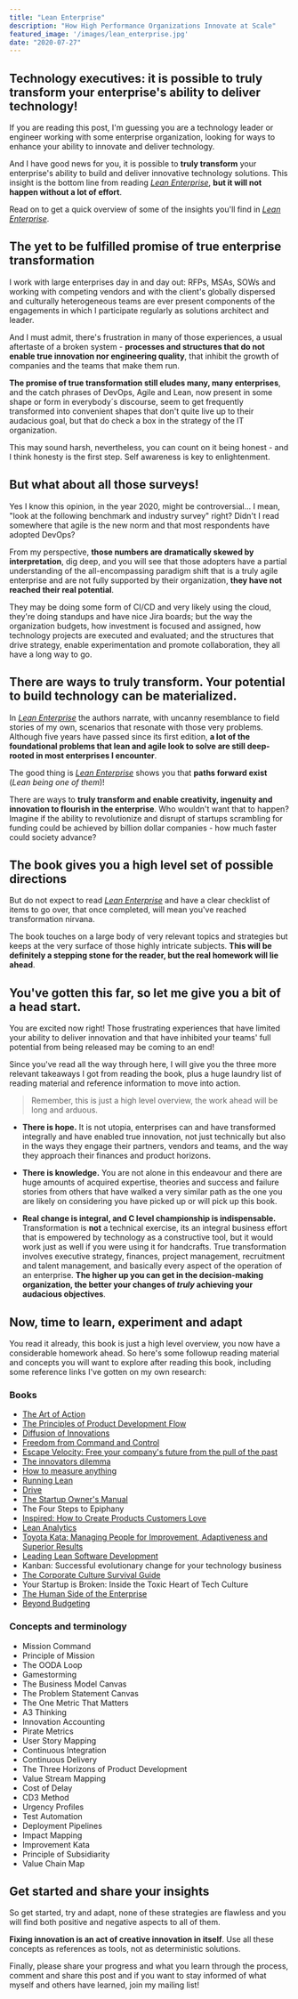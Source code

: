 ```yaml
---
title: "Lean Enterprise"
description: "How High Performance Organizations Innovate at Scale"
featured_image: '/images/lean_enterprise.jpg'
date: "2020-07-27"
---
```

## Technology executives: it is possible to truly transform your enterprise's ability to deliver technology!

If you are reading this post, I'm guessing you are a technology leader or engineer working with some enterprise organization, looking for ways to enhance your ability to innovate and deliver technology.

And I have good news for you, it is possible to **truly transform** your enterprise's ability to build and deliver innovative technology solutions. This insight is the bottom line from reading _[Lean Enterprise](https://amzn.to/30aQNuZ)_, **but it will not happen without a lot of effort**.

Read on to get a quick overview of some of the insights you'll find in _[Lean Enterprise](https://amzn.to/30aQNuZ)_.

## The yet to be fulfilled promise of true enterprise transformation

I work with large enterprises day in and day out: RFPs, MSAs, SOWs and working with competing vendors and with the client's globally dispersed and culturally heterogeneous teams are ever present components of the engagements in which I participate regularly  as solutions architect and leader.

And I must admit, there's frustration in many of those experiences, a usual aftertaste of a broken system - **processes and structures that do not enable true innovation nor engineering quality**, that inhibit the growth of companies and the teams that make them run.

**The promise of true transformation still eludes many, many enterprises**, and the catch phrases of DevOps, Agile and Lean, now present in some shape or form in everybody´s discourse, seem to get frequently transformed into convenient shapes that don't quite live up to their audacious goal, but that do check a box in the strategy of the IT organization.

This may sound harsh, nevertheless, you can count on it being honest - and I think honesty is the first step. Self awareness is key to enlightenment.

## But what about all those surveys!

Yes I know this opinion, in the year 2020, might be controversial... I mean, "look at the following benchmark and industry survey" right? Didn't I read somewhere that agile is the new norm and that most respondents have adopted DevOps?

From my perspective, **those numbers are dramatically skewed by interpretation**, dig deep, and you will see that those adopters have a partial understanding of the all-encompassing paradigm shift that is a truly agile enterprise and are not fully supported by their organization, **they have not reached their real potential**.

They may be doing some form of CI/CD and very likely using the cloud, they're doing standups and have nice Jira boards; but the way the organization budgets, how investment is focused and assigned, how technology projects are executed and evaluated; and the structures that drive strategy, enable experimentation and promote collaboration, they all have a long way to go.

## There are ways to truly transform. Your potential to build technology can be materialized.

In _[Lean Enterprise](https://amzn.to/30aQNuZ)_ the authors narrate, with uncanny resemblance to field stories of my own, scenarios that resonate with those very problems. Although five years have passed since its first edition, **a lot of the foundational problems that lean and agile look to solve are still deep-rooted in most enterprises I encounter**.

The good thing is _[Lean Enterprise](https://amzn.to/30aQNuZ)_ shows you that **paths forward exist** (*Lean being one of them*)!

There are ways to **truly transform and enable creativity, ingenuity and innovation to flourish in the enterprise**. Who wouldn't want that to happen? Imagine if the ability to revolutionize and disrupt of startups scrambling for funding could be achieved by billion dollar companies - how much faster could society advance?

## The book gives you a high level set of possible directions

But do not expect to read _[Lean Enterprise](https://amzn.to/30aQNuZ)_ and have a clear checklist of items to go over, that once completed, will mean you've reached transformation nirvana.

The book touches on a large body of very relevant topics and strategies but keeps at the very surface of those highly intricate subjects. **This will be definitely a stepping stone for the reader, but the real homework will lie ahead**.

## You've gotten this far, so let me give you a bit of a head start.

You are excited now right! Those frustrating experiences that have limited your ability to deliver innovation and that have inhibited your teams' full potential from being released may be coming to an end!

Since you've read all the way through here, I will give you the three more relevant takeaways I got from reading the book, plus a huge laundry list of reading material and reference information to move into action.

> Remember, this is just a high level overview, the work ahead will be long and arduous.

- **There is hope.** It is not utopia, enterprises can and have transformed integrally and have enabled true innovation, not just technically but also in the ways they engage their partners, vendors and teams, and the way they approach their finances and product horizons.

- **There is knowledge.** You are not alone in this endeavour and there are huge amounts of acquired expertise, theories and success and failure stories from others that have walked a very similar path as the one you are likely on considering you have picked up or will pick up this book.

- **Real change is integral, and C level championship is indispensable.** Transformation is **not** a technical exercise, its an integral business effort that is empowered by technology as a constructive tool, but it would work just as well if you were using it for handcrafts. True transformation involves executive strategy, finances, project management, recruitment and talent management, and basically every aspect of the operation of an enterprise. **The higher up you can get in the decision-making organization, the better your changes of *truly* achieving your audacious objectives**.

## Now, time to learn, experiment and adapt

You read it already, this book is just a high level overview, you now have a considerable homework ahead. So here's some followup reading material and concepts you will want to explore after reading this book, including some reference links I've gotten on my own research:

### Books

- [The Art of Action](https://amzn.to/39CYzB2)
- [The Principles of Product Development Flow](https://amzn.to/3ffPuz7)
- [Diffusion of Innovations](https://amzn.to/3f9C6wz)
- [Freedom from Command and Control](https://amzn.to/2X8RHq4)
- [Escape Velocity: Free your company's future from the pull of the past](https://amzn.to/2DcjaQx)
- [The innovators dilemma](https://amzn.to/2P62ihd)
- [How to measure anything](https://amzn.to/2Df9yEE)
- [Running Lean](https://amzn.to/2CQBsal)
- [Drive](https://amzn.to/2P6gxT3)
- [The Startup Owner's Manual](https://amzn.to/30XC7Pb)
- The Four Steps to Epiphany
- [Inspired: How to Create Products Customers Love](https://amzn.to/33kbcjx)
- [Lean Analytics](https://amzn.to/30bL5ZU)
- [Toyota Kata: Managing People for Improvement, Adaptiveness and Superior Results](https://amzn.to/3f6gGAs)
- [Leading Lean Software Development](https://amzn.to/2PaG0uo)
- Kanban: Successful evolutionary change for your technology business
- [The Corporate Culture Survival Guide](https://amzn.to/2P6Ch19)
- Your Startup is Broken: Inside the Toxic Heart of Tech Culture
- [The Human Side of the Enterprise](https://amzn.to/3fjo8sh)
- [Beyond Budgeting](https://amzn.to/2DgQmqc)

### Concepts and terminology

- Mission Command
- Principle of Mission
- The OODA Loop
- Gamestorming
- The Business Model Canvas
- The Problem Statement Canvas
- The One Metric That Matters
- A3 Thinking
- Innovation Accounting
- Pirate Metrics
- User Story Mapping
- Continuous Integration
- Continuous Delivery
- The Three Horizons of Product Development
- Value Stream Mapping
- Cost of Delay
- CD3 Method
- Urgency Profiles
- Test Automation
- Deployment Pipelines
- Impact Mapping
- Improvement Kata
- Principle of Subsidiarity
- Value Chain Map

## Get started and share your insights

So get started, try and adapt, none of these strategies are flawless and you will find both positive and negative aspects to all of them.

**Fixing innovation is an act of creative innovation in itself**. Use all these concepts as references as tools, not as deterministic solutions.

Finally, please share your progress and what you learn through the process, comment and share this post and if you want to stay informed of what myself and others have learned, join my mailing list!